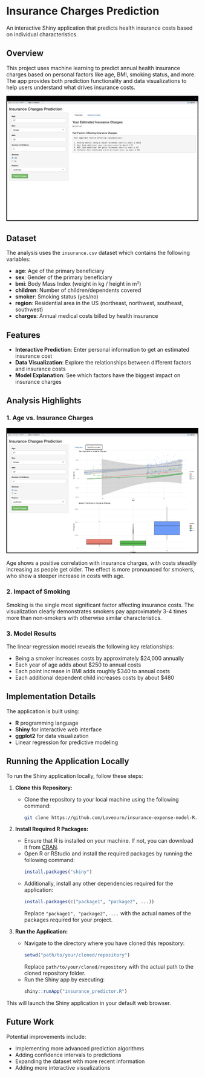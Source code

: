# Insurance Charges Prediction

An interactive Shiny application that predicts health insurance costs based on individual characteristics.

## Overview

This project uses machine learning to predict annual health insurance charges based on personal factors like age, BMI, smoking status, and more. The app provides both prediction functionality and data visualizations to help users understand what drives insurance costs.

<img src="assets/Model%20Prediction%20UI.png" alt="Model Prediction UI" width="800" style="border: 2px solid black;">

## Dataset

The analysis uses the `insurance.csv` dataset which contains the following variables:
- **age**: Age of the primary beneficiary
- **sex**: Gender of the primary beneficiary
- **bmi**: Body Mass Index (weight in kg / height in m²)
- **children**: Number of children/dependents covered
- **smoker**: Smoking status (yes/no)
- **region**: Residential area in the US (northeast, northwest, southeast, southwest)
- **charges**: Annual medical costs billed by health insurance

## Features

- **Interactive Prediction**: Enter personal information to get an estimated insurance cost
- **Data Visualization**: Explore the relationships between different factors and insurance costs
- **Model Explanation**: See which factors have the biggest impact on insurance charges

## Analysis Highlights

### 1. Age vs. Insurance Charges
<img src="assets/Data%20Visualization.png" alt="Smoking Impact" width="600" style="border: 2px solid black;">

Age shows a positive correlation with insurance charges, with costs steadily increasing as people get older. The effect is more pronounced for smokers, who show a steeper increase in costs with age.

### 2. Impact of Smoking

Smoking is the single most significant factor affecting insurance costs. The visualization clearly demonstrates smokers pay approximately 3-4 times more than non-smokers with otherwise similar characteristics.

### 3. Model Results
The linear regression model reveals the following key relationships:
- Being a smoker increases costs by approximately $24,000 annually
- Each year of age adds about $250 to annual costs
- Each point increase in BMI adds roughly $340 to annual costs
- Each additional dependent child increases costs by about $480

## Implementation Details

The application is built using:
- **R** programming language
- **Shiny** for interactive web interface
- **ggplot2** for data visualization
- Linear regression for predictive modeling

## Running the Application Locally

To run the Shiny application locally, follow these steps:

1. **Clone this Repository:**
   - Clone the repository to your local machine using the following command:
     ```bash
     git clone https://github.com/Loveourn/insurance-expense-model-R.git
     ```

2. **Install Required R Packages:**
   - Ensure that R is installed on your machine. If not, you can download it from [CRAN](https://cran.r-project.org/).
   - Open R or RStudio and install the required packages by running the following command:
     ```r
     install.packages("shiny")
     ```
   - Additionally, install any other dependencies required for the application:
     ```r
     install.packages(c("package1", "package2", ...))
     ```
     Replace `"package1", "package2", ...` with the actual names of the packages required for your project.

3. **Run the Application:**
   - Navigate to the directory where you have cloned this repository:
     ```r
     setwd("path/to/your/cloned/repository")
     ```
     Replace `path/to/your/cloned/repository` with the actual path to the cloned repository folder.
   - Run the Shiny app by executing:
     ```r
     shiny::runApp("insurance_predictor.R")
     ```

This will launch the Shiny application in your default web browser.


## Future Work

Potential improvements include:
- Implementing more advanced prediction algorithms
- Adding confidence intervals to predictions
- Expanding the dataset with more recent information
- Adding more interactive visualizations
